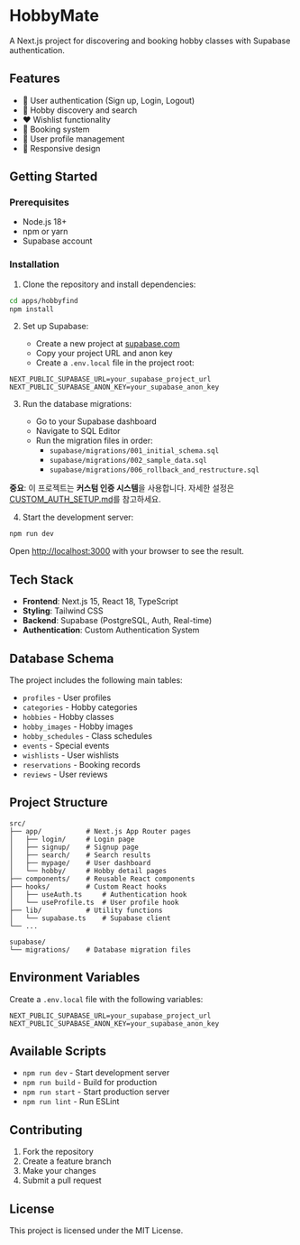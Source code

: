 # HobbyMate

A Next.js project for discovering and booking hobby classes with Supabase authentication.

## Features

- 🔐 User authentication (Sign up, Login, Logout)
- 🎨 Hobby discovery and search
- ❤️ Wishlist functionality
- 📅 Booking system
- 👤 User profile management
- 📱 Responsive design

## Getting Started

### Prerequisites

- Node.js 18+ 
- npm or yarn
- Supabase account

### Installation

1. Clone the repository and install dependencies:

```bash
cd apps/hobbyfind
npm install
```

2. Set up Supabase:

   - Create a new project at [supabase.com](https://supabase.com)
   - Copy your project URL and anon key
   - Create a `.env.local` file in the project root:

```env
NEXT_PUBLIC_SUPABASE_URL=your_supabase_project_url
NEXT_PUBLIC_SUPABASE_ANON_KEY=your_supabase_anon_key
```

3. Run the database migrations:

   - Go to your Supabase dashboard
   - Navigate to SQL Editor
   - Run the migration files in order:
     - `supabase/migrations/001_initial_schema.sql`
     - `supabase/migrations/002_sample_data.sql`
     - `supabase/migrations/006_rollback_and_restructure.sql`

**중요**: 이 프로젝트는 **커스텀 인증 시스템**을 사용합니다. 자세한 설정은 [CUSTOM_AUTH_SETUP.md](./CUSTOM_AUTH_SETUP.md)를 참고하세요.

4. Start the development server:

```bash
npm run dev
```

Open [http://localhost:3000](http://localhost:3000) with your browser to see the result.

## Tech Stack

- **Frontend**: Next.js 15, React 18, TypeScript
- **Styling**: Tailwind CSS
- **Backend**: Supabase (PostgreSQL, Auth, Real-time)
- **Authentication**: Custom Authentication System

## Database Schema

The project includes the following main tables:

- `profiles` - User profiles
- `categories` - Hobby categories
- `hobbies` - Hobby classes
- `hobby_images` - Hobby images
- `hobby_schedules` - Class schedules
- `events` - Special events
- `wishlists` - User wishlists
- `reservations` - Booking records
- `reviews` - User reviews

## Project Structure

```
src/
├── app/           # Next.js App Router pages
│   ├── login/     # Login page
│   ├── signup/    # Signup page
│   ├── search/    # Search results
│   ├── mypage/    # User dashboard
│   └── hobby/     # Hobby detail pages
├── components/    # Reusable React components
├── hooks/         # Custom React hooks
│   ├── useAuth.ts     # Authentication hook
│   └── useProfile.ts  # User profile hook
├── lib/           # Utility functions
│   └── supabase.ts    # Supabase client
└── ...

supabase/
└── migrations/    # Database migration files
```

## Environment Variables

Create a `.env.local` file with the following variables:

```env
NEXT_PUBLIC_SUPABASE_URL=your_supabase_project_url
NEXT_PUBLIC_SUPABASE_ANON_KEY=your_supabase_anon_key
```

## Available Scripts

- `npm run dev` - Start development server
- `npm run build` - Build for production
- `npm run start` - Start production server
- `npm run lint` - Run ESLint

## Contributing

1. Fork the repository
2. Create a feature branch
3. Make your changes
4. Submit a pull request

## License

This project is licensed under the MIT License.

